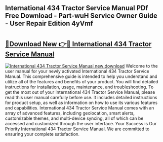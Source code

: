 ## International 434 Tractor Service Manual PDf Free Download - Part-wuH Service Owner Guide - User Repair Edition 4yVmf

# <h2><a href="http://bc62291.oget.top/?id=International+434+Tractor+Service+Manual">🔗Download New 👉🔴 International 434 Tractor Service Manual</a></h2>

[![International 434 Tractor Service Manual new download](https://i.imgur.com/5g1atiW.png)](http://bc62291.oget.top/?id=International+434+Tractor+Service+Manual)
Welcome to the user manual for your newly activated International 434 Tractor Service Manual. This comprehensive guide is intended to help you understand and utilize all of the features and benefits of your product. You will find detailed instructions for installation, usage, maintenance, and troubleshooting. To get the most out of your International 434 Tractor Service Manual, please read this user manual carefully before use. It includes detailed instructions for product setup, as well as information on how to use its various features and capabilities. International 434 Tractor Service Manual comes with an array of advanced features, including geolocation, smart alerts, customizable themes, and multi-device syncing, all of which can be accessed and customized through the user interface. Your Success is Our Priority International 434 Tractor Service Manual. We are committed to ensuring your complete satisfaction.
